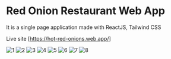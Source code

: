 # Red Onion Restaurant Web App
It is a single page application made with ReactJS, Tailwind CSS 

Live site [https://hot-red-onions.web.app/]


![1](https://user-images.githubusercontent.com/45326654/147241533-9ead2cb6-670a-4614-821a-383a6e4a1a2d.jpg)
![2](https://user-images.githubusercontent.com/45326654/147241540-692d0e89-ccef-4e06-964f-087f0b7b72c0.jpg)
![3](https://user-images.githubusercontent.com/45326654/147241597-5d00fb7e-7d49-4c75-aac4-a47f5a3f5520.jpg)
![4](https://user-images.githubusercontent.com/45326654/147241674-734e64bd-b0ea-443d-a6c8-48ea834a6abc.jpg)
![5](https://user-images.githubusercontent.com/45326654/147241688-d93bbc98-3893-4698-9224-ba91e8d05b0d.jpg)
![6](https://user-images.githubusercontent.com/45326654/147241694-a5e12c7f-b75b-408d-bf82-e088ae9f6826.jpg)
![7](https://user-images.githubusercontent.com/45326654/147241707-403538e9-d695-4891-b66f-12a0854d7a5c.jpg)
![8](https://user-images.githubusercontent.com/45326654/147241718-0a38e17a-87cb-4cf9-8936-9e0e9d83c94c.jpg)


